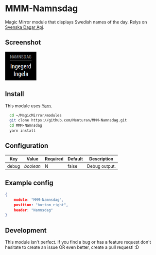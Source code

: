 # MMM-Namnsdag
Magic Mirror module that displays Swedish names of the day. Relys on [Svenska Dagar Api](https://api.dryg.net/).

## Screenshot
![Screenshot](screenshot.png)

## Install
This module uses [Yarn](https://yarnpkg.com/lang/en/).
```sh
  cd ~/MagicMirror/modules
  git clone https://github.com/Menturan/MMM-Namnsdag.git
  cd MMM-Namnsdag
  yarn install
```

## Configuration

| Key | Value | Required | Default | Description | 
|-----|-------|---------|---------|---------|
|debug|_boolean_| N| false| Debug output. |

## Example config

``` json
{
    module: "MMM-Namnsdag",
    position: "bottom_right",
    header: "Namnsdag"
}
```
## Development
This module isn't perfect. If you find a bug or has a feature request don't hesitate to create an issue OR even better, create a pull request! :D

